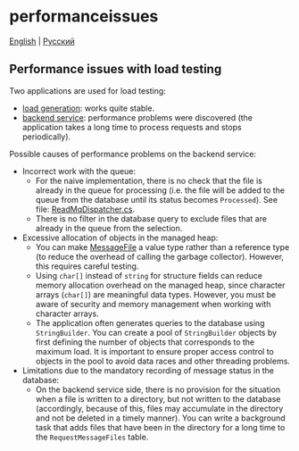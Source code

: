 # performanceissues

[English](performanceissues.md) | [Русский](performanceissues.ru.md)

## Performance issues with load testing

Two applications are used for load testing:
- [load generation](../loadtesting/README.ru.md): works quite stable.
- [backend service](../backendservice/README.ru.md): performance problems were discovered (the application takes a long time to process requests and stops periodically).

Possible causes of performance problems on the backend service:
- Incorrect work with the queue:
    - For the naive implementation, there is no check that the file is already in the queue for processing (i.e. the file will be added to the queue from the database until its status becomes `Processed`). See file: [ReadMqDispatcher.cs](../mqlibrary/src/QueueDispatchers/ReadMqDispatcher.cs).
    - There is no filter in the database query to exclude files that are already in the queue from the selection.
- Excessive allocation of objects in the managed heap:
    - You can make [MessageFile](../mqlibrary/src/Models/MessageFile.cs) a value type rather than a reference type (to reduce the overhead of calling the garbage collector). However, this requires careful testing.
    - Using `char[]` instead of `string` for structure fields can reduce memory allocation overhead on the managed heap, since character arrays (`char[]`) are meaningful data types. However, you must be aware of security and memory management when working with character arrays.
    - The application often generates queries to the database using `StringBuilder`. You can create a pool of `StringBuilder` objects by first defining the number of objects that corresponds to the maximum load. It is important to ensure proper access control to objects in the pool to avoid data races and other threading problems.
- Limitations due to the mandatory recording of message status in the database:
    - On the backend service side, there is no provision for the situation when a file is written to a directory, but not written to the database (accordingly, because of this, files may accumulate in the directory and not be deleted in a timely manner). You can write a background task that adds files that have been in the directory for a long time to the `RequestMessageFiles` table.